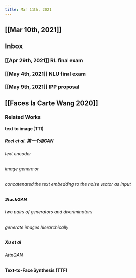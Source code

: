 ```yaml
---
title: Mar 11th, 2021
---
```


## [[Mar 10th, 2021]]
## Inbox
### [[Apr 29th, 2021]] RL final exam
### [[May 4th, 2021]] NLU final exam
### [[May 9th, 2021]] IPP proposal
## [[Faces la Carte Wang 2020]]
### Related Works
#### text to image (TTI)
##### Reel et al. 第一个用GAN
###### text encoder
###### image generator
###### concatenated the text embedding to the noise vector as input
##### StackGAN
###### two pairs of generators and discriminators
###### generate images hierarchically
##### Xu et al
###### AttnGAN
#### Text-to-Face Synthesis (TTF)
#####
